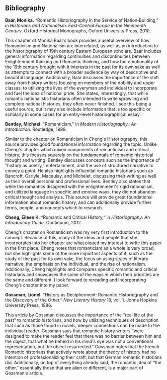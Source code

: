 ## Bibliography

**Baár, Monika.** “Romantic Historiography in the Service of Nation‐Building,” in *Historians and Nationalism: East-Central Europe in the Nineteenth Century*. Oxford Historical Monographs, Oxford University Press, 2010. 

This chapter of Monika Baár’s book provides a useful overview of how Romanticism and Nationalism are interrelated, as well as an introduction to the historiography of 19th century Eastern European scholars. Baár includes general information regarding continuities and discontinuities between Enlightenment thinking and Romantic thinking, and how the emotionality of the 19th century brought with it interests in the past for its own sake as well as attempts to connect with a broader audience by way of descriptive and beautiful language. Additionally, Baár discusses the importance of the shift away from history writers focusing on members of the nobility and upper classes, to utilizing the lives of the everyman and individual to incorporate and fuel the idea of national pride. She states, interestingly, that while romantic nationalistic historians often intended to write sprawling and complete national histories, they often never finished. I see this being a useful source, but it may also include information that is too specific or scholarly in some cases for an entry-level historiographical essay. 


**Bentley, Michael**. "Romanticism," in *Modern Historiography : An Introduction*. Routledge, 1999.

Similar to the chapter on Romanticism in Cheng's Historiography, this source provides good foundational information regarding the topic. Unlike Cheng's chapter which mixed components of romanticism and critical history, this focuses squarely on the fundamentals of romantic historical thought and writing. Bentley discusses concepts such as the importance of "history as poetry," entertainment, and the use of structured narrative to convey a point. He also highlights influential romantic historians such as Bancroft, Carlyle, Macaulay, and Michelet, discussing their writing as well as their overall personal and professional lives. Bentley also states that while the romantics disagreed with the enlightenment's rigid rationalism, and utilized language in specific and emotive ways, they did not abandon critical thought and analysis. This source will provide great foundational information about romantic history, and can additionally provide further terms, people, and concepts which to research. 

**Cheng, Eileen K**. “Romantic and Critical History,” in *Historiography: An Introductory Guide.* Continuum, 2012. 

Cheng’s chapter on Romanticism was my very first introduction to the concept. Because of this, many of the ideas and people that she incorporates into her chapter are what piqued my interest to write this paper in the first place. Cheng notes that romanticism as a whole is very broad, but she highlights some of the more important aspects of it, such as the study of the past for its own sake, the focus on using styles of literary narrative, the emphasis on the individual, and the rise of nationalism. Additionally, Cheng highlights and compares specific romantic and critical historians and showcases the some of the ways in which their priorities are the same and different. I look forward to rereading and incorporating Cheng’s chapter into my paper. 

**Gossman, Lionel**. “History as Decipherment: Romantic Historiography and the Discovery of the Other.” *New Literary History* 18, vol. 1. Johns Hopkins University Press, 1986. 

This article by Gossman discusses the importance of the “real life of the past” to romantic historians, and how by utilizing techniques of description that such as those found in novels, deeper connections can be made to the individual reader. Gossman says that romantic history writers “were designed to make the reader feel that there was no barrier between him and the object, that what he beheld in his mind's eye was not a conventional representation, but the object resurrected.” Gossman notes that the French Romantic historians that actively wrote about the theory of history had no intention of professionalizing their craft, but that German romantic historians did. Additionally, on top of everything already said, the romantic idea of “the other,” essentially those that are alien or different, is a major part of Gossman's article. 
